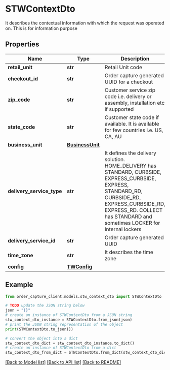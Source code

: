 # STWContextDto

It describes the contextual information with which the request was operated on. This is for information purpose

## Properties

Name | Type | Description | Notes
------------ | ------------- | ------------- | -------------
**retail_unit** | **str** | Retail Unit code | [optional] 
**checkout_id** | **str** | Order capture generated UUID for a checkout | [optional] 
**zip_code** | **str** | Customer service zip code i.e. delivery or assembly, installation etc if supported | [optional] 
**state_code** | **str** | Customer state code if available. It is available for few countries i.e. US, CA, AU | [optional] 
**business_unit** | [**BusinessUnit**](BusinessUnit.md) |  | [optional] 
**delivery_service_type** | **str** | It defines the delivery solution. HOME_DELIVERY has STANDARD, CURBSIDE, EXPRESS_CURBSIDE, EXPRESS, STANDARD_RD, CURBSIDE_RD, EXPRESS_CURBSIDE_RD, EXPRESS_RD. COLLECT has STANDARD and sometimes LOCKER for Internal lockers | [optional] 
**delivery_service_id** | **str** | Order capture generated UUID | [optional] 
**time_zone** | **str** | It describes the time zone | [optional] 
**config** | [**TWConfig**](TWConfig.md) |  | [optional] 

## Example

```python
from order_capture_client.models.stw_context_dto import STWContextDto

# TODO update the JSON string below
json = "{}"
# create an instance of STWContextDto from a JSON string
stw_context_dto_instance = STWContextDto.from_json(json)
# print the JSON string representation of the object
print(STWContextDto.to_json())

# convert the object into a dict
stw_context_dto_dict = stw_context_dto_instance.to_dict()
# create an instance of STWContextDto from a dict
stw_context_dto_from_dict = STWContextDto.from_dict(stw_context_dto_dict)
```
[[Back to Model list]](../README.md#documentation-for-models) [[Back to API list]](../README.md#documentation-for-api-endpoints) [[Back to README]](../README.md)


